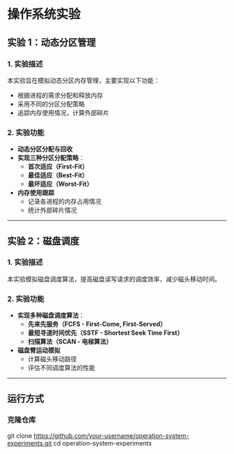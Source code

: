 # 操作系统实验  

## 实验 1：动态分区管理  

### 1. 实验描述  
本实验旨在模拟动态分区内存管理，主要实现以下功能：  
- 根据进程的需求分配和释放内存  
- 采用不同的分区分配策略  
- 追踪内存使用情况，计算外部碎片  

### 2. 实验功能  
- **动态分区分配与回收**  
- **实现三种分区分配策略**：
  - **首次适应（First-Fit）**  
  - **最佳适应（Best-Fit）**  
  - **最坏适应（Worst-Fit）**  
- **内存使用跟踪**  
  - 记录各进程的内存占用情况  
  - 统计外部碎片情况  

---

## 实验 2：磁盘调度  

### 1. 实验描述  
本实验模拟磁盘调度算法，提高磁盘读写请求的调度效率，减少磁头移动时间。  

### 2. 实验功能  
- **实现多种磁盘调度算法**：
  - **先来先服务（FCFS - First-Come, First-Served）**  
  - **最短寻道时间优先（SSTF - Shortest Seek Time First）**  
  - **扫描算法（SCAN - 电梯算法）**  
- **磁盘臂运动模拟**  
  - 计算磁头移动路径  
  - 评估不同调度算法的性能  

---
## 运行方式  

### 克隆仓库  
git clone https://github.com/your-username/operation-system-experiments.git
cd operation-system-experiments

